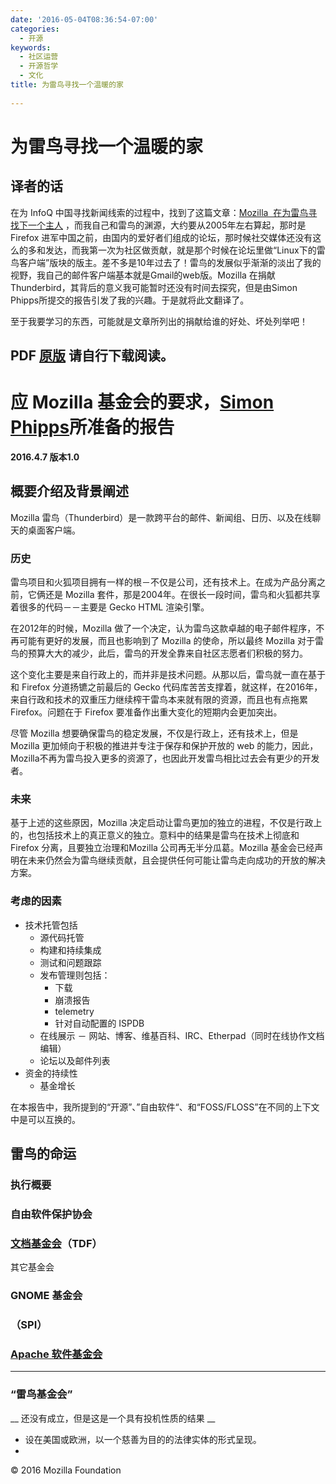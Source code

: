 ```yaml
---
date: '2016-05-04T08:36:54-07:00'
categories:
  - 开源
keywords:
  - 社区运营
  - 开源哲学
  - 文化
title: 为雷鸟寻找一个温暖的家
 
---
```


# 为雷鸟寻找一个温暖的家

## 译者的话

在为 InfoQ 中国寻找新闻线索的过程中，找到了这篇文章：[Mozilla  在为雷鸟寻找下一个主人](http://www.i-programmer.info/news/136-open-source/9686-mozilla-looking-for-a-new-home-for-thunderbird.html) ，而我自己和雷鸟的渊源，大约要从2005年左右算起，那时是 Firefox 进军中国之前，由国内的爱好者们组成的论坛，那时候社交媒体还没有这么的多和发达，而我第一次为社区做贡献，就是那个时候在论坛里做“Linux下的雷鸟客户端”版块的版主。差不多是10年过去了！雷鸟的发展似乎渐渐的淡出了我的视野，我自己的邮件客户端基本就是Gmail的web版。Mozilla 在捐献 Thunderbird，其背后的意义我可能暂时还没有时间去探究，但是由Simon Phipps所提交的报告引发了我的兴趣。于是就将此文翻译了。

至于我要学习的东西，可能就是文章所列出的捐献给谁的好处、坏处列举吧！

## PDF [原版](https://blog.mozilla.org/thunderbird/files/2016/04/Finding-a-Home-for-Thunderbird.pdf) 请自行下载阅读。


# 应 Mozilla 基金会的要求，[Simon Phipps](http://webmink.com/about)所准备的报告

__2016.4.7 版本1.0__

## 概要介绍及背景阐述

Mozilla 雷鸟（Thunderbird）是一款跨平台的邮件、新闻组、日历、以及在线聊天的桌面客户端。

### 历史

雷鸟项目和火狐项目拥有一样的根－不仅是公司，还有技术上。在成为产品分离之前，它俩还是 Mozilla 套件，那是2004年。在很长一段时间，雷鸟和火狐都共享着很多的代码－－主要是 Gecko HTML 渲染引擎。

在2012年的时候，Mozilla 做了一个决定，认为雷鸟这款卓越的电子邮件程序，不再可能有更好的发展，而且也影响到了 Mozilla 的使命，所以最终 Mozilla 对于雷鸟的预算大大的减少，此后，雷鸟的开发全靠来自社区志愿者们积极的努力。

这个变化主要是来自行政上的，而并非是技术问题。从那以后，雷鸟就一直在基于和 Firefox 分道扬镳之前最后的 Gecko 代码库苦苦支撑着，就这样，在2016年，来自行政和技术的双重压力继续榨干雷鸟本来就有限的资源，而且也有点拖累 Firefox。问题在于 Firefox 要准备作出重大变化的短期内会更加突出。

尽管 Mozilla 想要确保雷鸟的稳定发展，不仅是行政上，还有技术上，但是 Mozilla 更加倾向于积极的推进并专注于保存和保护开放的 web 的能力，因此，Mozilla不再为雷鸟投入更多的资源了，也因此开发雷鸟相比过去会有更少的开发者。

### 未来

基于上述的这些原因，Mozilla 决定启动让雷鸟更加的独立的进程，不仅是行政上的，也包括技术上的真正意义的独立。意料中的结果是雷鸟在技术上彻底和Firefox 分离，且要独立治理和Mozilla 公司再无半分瓜葛。Mozilla 基金会已经声明在未来仍然会为雷鸟继续贡献，且会提供任何可能让雷鸟走向成功的开放的解决方案。



### 考虑的因素



* 技术托管包括
  * 源代码托管
  * 构建和持续集成
  * 测试和问题跟踪
  * 发布管理则包括：
     * 下载
     * 崩溃报告
     * telemetry
     * 针对自动配置的 ISPDB
  * 在线展示 － 网站、博客、维基百科、IRC、Etherpad（同时在线协作文档编辑）
  * 论坛以及邮件列表
* 资金的持续性
  * 基金增长

在本报告中，我所提到的“开源”、”自由软件“、和“FOSS/FLOSS”在不同的上下文中是可以互换的。

## 雷鸟的命运

### 执行概要

### 自由软件保护协会

### [文档基金会](http://documentfoundation.org)（TDF）

其它基金会

### GNOME 基金会

### [](http://www.spi-inc.org)（SPI）

### [Apache 软件基金会](http://apache.org)
__  __

### “雷鸟基金会”
__ 还没有成立，但是这是一个具有投机性质的结果 __

* 设在美国或欧洲，以一个慈善为目的的法律实体的形式呈现。
*


© 2016 Mozilla Foundation
